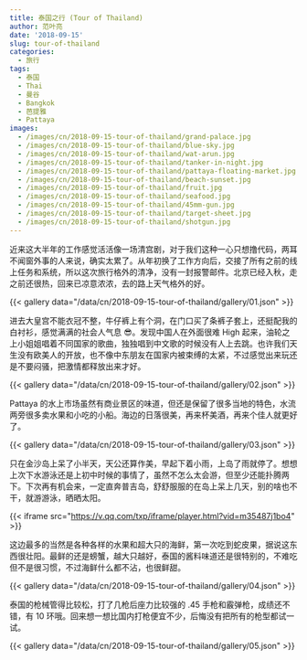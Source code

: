 ```yaml
---
title: 泰国之行 (Tour of Thailand)
author: 范叶亮
date: '2018-09-15'
slug: tour-of-thailand
categories:
  - 旅行
tags:
  - 泰国
  - Thai
  - 曼谷
  - Bangkok
  - 芭提雅
  - Pattaya
images:
  - /images/cn/2018-09-15-tour-of-thailand/grand-palace.jpg
  - /images/cn/2018-09-15-tour-of-thailand/blue-sky.jpg
  - /images/cn/2018-09-15-tour-of-thailand/wat-arun.jpg
  - /images/cn/2018-09-15-tour-of-thailand/tanker-in-night.jpg
  - /images/cn/2018-09-15-tour-of-thailand/pattaya-floating-market.jpg
  - /images/cn/2018-09-15-tour-of-thailand/beach-sunset.jpg
  - /images/cn/2018-09-15-tour-of-thailand/fruit.jpg
  - /images/cn/2018-09-15-tour-of-thailand/seafood.jpg
  - /images/cn/2018-09-15-tour-of-thailand/45mm-gun.jpg
  - /images/cn/2018-09-15-tour-of-thailand/target-sheet.jpg
  - /images/cn/2018-09-15-tour-of-thailand/shotgun.jpg
---
```


近来这大半年的工作感觉活活像一场清宫剧，对于我们这种一心只想撸代码，两耳不闻窗外事的人来说，确实太累了。从年初换了工作方向后，交接了所有之前的线上任务和系统，所以这次旅行格外的清净，没有一封报警邮件。北京已经入秋，走之前还很热，回来已凉意浓浓，去的路上天气格外的好。

{{< gallery data="/data/cn/2018-09-15-tour-of-thailand/gallery/01.json" >}}

进去大皇宫不能衣冠不整，牛仔裤上有个洞，在门口买了条裤子套上，还挺配我的白衬衫，感觉满满的社会人气息 😎。发现中国人在外面很难 High 起来，油轮之上小姐姐唱着不同国家的歌曲，独独唱到中文歌的时候没有人上去跳。也许我们天生没有欧美人的开放，也不像中东朋友在国家内被束缚的太紧，不过感觉出来玩还是不要闷骚，把激情都释放出来才好。

{{< gallery data="/data/cn/2018-09-15-tour-of-thailand/gallery/02.json" >}}

Pattaya 的水上市场虽然有商业景区的味道，但还是保留了很多当地的特色，水流两旁很多卖水果和小吃的小船。海边的日落很美，再来杯美酒，再来个佳人就更好了。

{{< gallery data="/data/cn/2018-09-15-tour-of-thailand/gallery/03.json" >}}

只在金沙岛上呆了小半天，天公还算作美，早起下着小雨，上岛了雨就停了。想想上次下水游泳还是上初中时候的事情了，虽然不怎么太会游，但至少还能扑腾两下。下次再有机会来，一定直奔普吉岛，舒舒服服的在岛上呆上几天，别的啥也不干，就游游泳，晒晒太阳。

{{< iframe src="https://v.qq.com/txp/iframe/player.html?vid=m35487j1bo4" >}}

这边最多的当然是各种各样的水果和超大只的海鲜，第一次吃到蛇皮果，据说这东西很壮阳。最鲜的还是螃蟹，越大只越好，泰国的酱料味道还是很特别的，不难吃但不是很习惯，不过海鲜什么都不沾，也很鲜甜。

{{< gallery data="/data/cn/2018-09-15-tour-of-thailand/gallery/04.json" >}}

泰国的枪械管得比较松，打了几枪后座力比较强的 .45 手枪和霰弹枪，成绩还不错，有 10 环哦。回来想一想比国内打枪便宜不少，后悔没有把所有的枪型都试一试。

{{< gallery data="/data/cn/2018-09-15-tour-of-thailand/gallery/05.json" >}}
